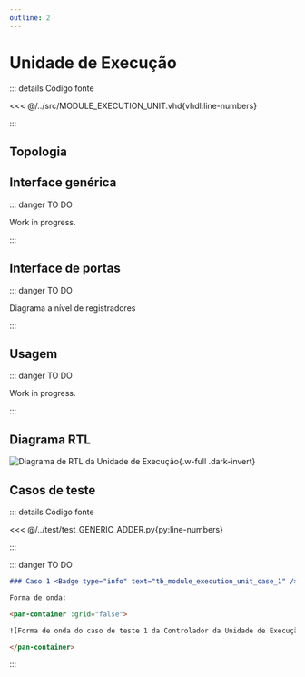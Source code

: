 ```yaml
---
outline: 2
---
```


# Unidade de Execução

::: details Código fonte <a href="https://github.com/pfeinsper/24a-CTI-RISCV/blob/main/src/MODULE_EXECUTION_UNIT.vhd" target="blank" style="float:right"><Badge type="tip" text="MODULE_EXECUTION_UNIT.vhd &boxbox;" /></a>

<<< @/../src/MODULE_EXECUTION_UNIT.vhd{vhdl:line-numbers}

:::

## Topologia

<pan-container>

<!--@include: @/.includes/module_execution_unit-topology.md-->

</pan-container>

## Interface genérica

::: danger TO DO

Work in progress.

:::

## Interface de portas

::: danger TO DO

Diagrama a nível de registradores

:::

## Usagem

::: danger TO DO

Work in progress.

:::

## Diagrama RTL

<pan-container>

![Diagrama de RTL da Unidade de Execução](/images/reference/components/module_execution_unit_netlist.svg){.w-full .dark-invert}

</pan-container>

## Casos de teste

::: details Código fonte <a href="https://github.com/pfeinsper/24a-CTI-RISCV/blob/main/test/test_MODULE_EXECUTION_UNIT.py" target="blank" style="float:right"><Badge type="tip" text="test_MODULE_EXECUTION_UNIT.py &boxbox;" /></a>

<<< @/../test/test_GENERIC_ADDER.py{py:line-numbers}

:::

::: danger TO DO

```md
### Caso 1 <Badge type="info" text="tb_module_execution_unit_case_1" />

Forma de onda:

<pan-container :grid="false">

![Forma de onda do caso de teste 1 da Controlador da Unidade de Execução/images/reference/components/tb_module_execution_unit_case_1.svg){.w-full .dark-invert}

</pan-container>

```

:::
